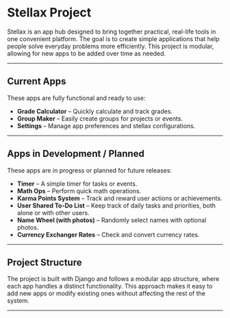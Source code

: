
# Stellax Project

Stellax is an app hub designed to bring together practical, real-life tools in one convenient platform. The goal is to create simple applications that help people solve everyday problems more efficiently. This project is modular, allowing for new apps to be added over time as needed.

---

## Current Apps

These apps are fully functional and ready to use:

- **Grade Calculator** – Quickly calculate and track grades.  
- **Group Maker** – Easily create groups for projects or events.  
- **Settings** – Manage app preferences and stellax configurations. 

---

## Apps in Development / Planned

These apps are in progress or planned for future releases:

- **Timer** – A simple timer for tasks or events.  
- **Math Ops** – Perform quick math operations.  
- **Karma Points System** – Track and reward user actions or achievements.  
- **User Shared To-Do List** – Keep track of daily tasks and priorities, both alone or with other users.   
- **Name Wheel (with photos)** – Randomly select names with optional photos.  
- **Currency Exchanger Rates** – Check and convert currency rates. 

---

## Project Structure

The project is built with Django and follows a modular app structure, where each app handles a distinct functionality. This approach makes it easy to add new apps or modify existing ones without affecting the rest of the system.

---